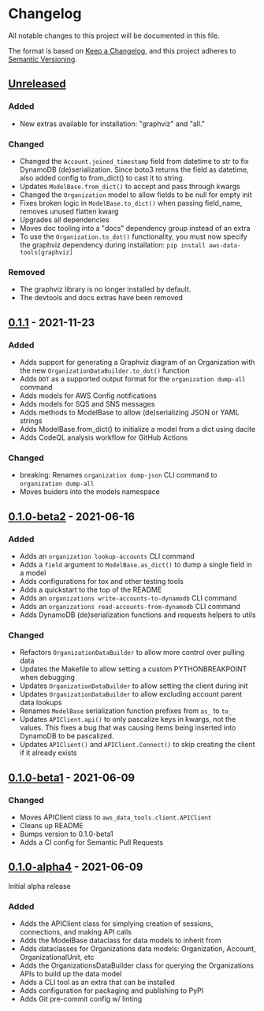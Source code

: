 # Changelog

All notable changes to this project will be documented in this file.

The format is based on [Keep a Changelog](https://keepachangelog.com/en/1.0.0/),
and this project adheres to [Semantic Versioning](https://semver.org/spec/v2.0.0.html).

## [Unreleased]

<!--
Notes for any unreleased changes do here. When a new release is cut, move these from
the unreleased section to the section for the new release.
-->

### Added

- New extras available for installation: "graphviz" and "all."

### Changed

- Changed the `Account.joined_timestamp` field from datetime to str to fix DynamoDB
  (de)serialization. Since boto3 returns the field as datetime, also added config to
  from_dict() to cast it to string.
- Updates `ModelBase.from_dict()` to accept and pass through kwargs
- Changed the `Organization` model to allow fields to be null for empty init
- Fixes broken logic in `ModelBase.to_dict()` when passing field_name, removes unused
  flatten kwarg
- Upgrades all dependencies
- Moves doc tooling into a "docs" dependency group instead of an extra
- To use the `Organization.to_dot()` functionality, you must now specify the graphviz
  dependency during installation: `pip install aws-data-tools[graphviz]`

### Removed

- The graphviz library is no longer installed by default.
- The devtools and docs extras have been removed

## [0.1.1] - 2021-11-23

### Added

- Adds support for generating a Graphviz diagram of an Organization with the new
  `OrganizationDataBuilder.to_dot()` function
- Adds `DOT` as a supported output format for the `organization dump-all` command
- Adds models for AWS Config notifications
- Adds models for SQS and SNS messages
- Adds methods to ModelBase to allow (de)serializing JSON or YAML strings
- Adds ModelBase.from_dict() to initialize a model from a dict using dacite
- Adds CodeQL analysis workflow for GitHub Actions

### Changed

- breaking: Renames `organization dump-json` CLI command to `organization dump-all`
- Moves buiders into the models namespace

## [0.1.0-beta2] - 2021-06-16

### Added

- Adds an `organization lookup-accounts` CLI command
- Adds a `field` argument to `ModelBase.as_dict()` to dump a single field in a model
- Adds configurations for tox and other testing tools
- Adds a quickstart to the top of the README
- Adds an `organizations write-accounts-to-dynamodb` CLI command
- Adds an `organizations read-accounts-from-dynamodb` CLI command
- Adds DynamoDB (de)serialization functions and requests helpers to utils

### Changed

- Refactors `OrganizationDataBuilder` to allow more control over pulling data
- Updates the Makefile to allow setting a custom PYTHONBREAKPOINT when debugging
- Updates `OrganizationDataBuilder` to allow setting the client during init
- Updates `OrganizationDataBuilder` to allow excluding account parent data lookups
- Renames `ModelBase` serialization function prefixes from `as_` to `to_`
- Updates `APIClient.api()` to only pascalize keys in kwargs, not the values. This
  fixes a bug that was causing items being inserted into DynamoDB to be pascalized.
- Updates `APIClient()` and `APIClient.Connect()` to skip creating the client if it
  already exists

## [0.1.0-beta1] - 2021-06-09

### Changed

- Moves APIClient class to `aws_data_tools.client.APIClient`
- Cleans up README
- Bumps version to 0.1.0-beta1
- Adds a CI config for Semantic Pull Requests

## [0.1.0-alpha4] - 2021-06-09

Initial alpha release

### Added

- Adds the APIClient class for simplying creation of sessions, connections, and
  making API calls
- Adds the ModelBase dataclass for data models to inherit from
- Adds dataclasses for Organizations data models: Organization, Account,
  OrganizationalUnit, etc
- Adds the OrganizationsDataBuilder class for querying the Organizations APIs to build
  up the data model
- Adds a CLI tool as an extra that can be installed
- Adds configuration for packaging and publishing to PyPI
- Adds Git pre-commit config w/ linting

<!--
These Markdown anchors provide a link to the diff for each release. They should be
updated any time a new release is cut.
-->
[Unreleased]: https://github.com/timoguin/aws-org-tools-py/compare/v0.1.1...HEAD
[0.1.1]: https://github.com/timoguin/aws-org-tools-py/compare/v0.1.0-beta2...v0.1.1
[0.1.0-beta2]: https://github.com/timoguin/aws-org-tools-py/compare/v0.1.0-beta1...v0.1.0-beta2
[0.1.0-beta1]: https://github.com/timoguin/aws-org-tools-py/compare/v0.1.0-alpha4...v0.1.0-beta1
[0.1.0-alpha4]: https://github.com/timoguin/aws-org-tools-py/releases/tag/v0.1.0-alpha4
